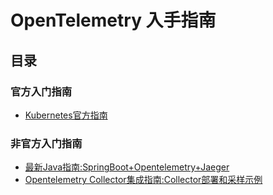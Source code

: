 # OpenTelemetry 入手指南

## 目录
### 官方入门指南
- [Kubernetes官方指南](../community/opentelemtryCollector/kubernetes-guide.md)
### 非官方入门指南
- [最新Java指南:SpringBoot+Opentelemetry+Jaeger](https://github.com/laziobird/opentelemetry-jaeger)
- [Opentelemetry Collector集成指南:Collector部署和采样示例](https://github.com/laziobird/otel-collector-java)
